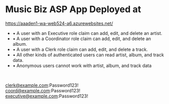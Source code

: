 # Music Biz ASP App Deployed at

https://aaaden1-wa-web524-a6.azurewebsites.net/

<ul>
  <li>• A user with an Executive role claim can add, edit, and delete an artist.</li>
  <li>• A user with a Coordinator role claim can add, edit, and delete an album.</li>
  <li>• A user with a Clerk role claim can add, edit, and delete a track.</li>
  <li>• All other kinds of authenticated users can read artist, album, and track data.</li>
  <li>• Anonymous users cannot work with artist, album, and track data</li>
</ul><br>

clerk@example.com:Password123!<br>
coord@example.com:Password123!<br>
executive@example.com:Password123!


